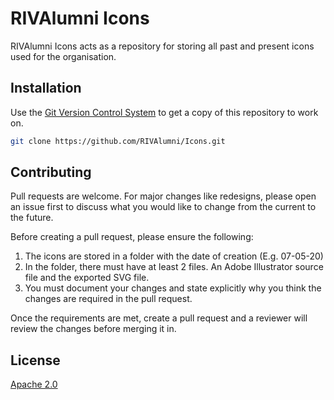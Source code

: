 # RIVAlumni Icons

RIVAlumni Icons acts as a repository for storing all past and present icons used for the organisation.

## Installation

Use the [Git Version Control System](https://git-scm.com/) to get a copy of this repository to work on.

```bash
git clone https://github.com/RIVAlumni/Icons.git
```

## Contributing

Pull requests are welcome. For major changes like redesigns, please open an issue first to discuss what you would like to change from the current to the future.

Before creating a pull request, please ensure the following:

1. The icons are stored in a folder with the date of creation (E.g. 07-05-20)
2. In the folder, there must have at least 2 files. An Adobe Illustrator source file and the exported SVG file.
3. You must document your changes and state explicitly why you think the changes are required in the pull request.

Once the requirements are met, create a pull request and a reviewer will review the changes before merging it in.

## License

[Apache 2.0](https://choosealicense.com/licenses/apache-2.0/)